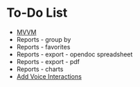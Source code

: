 To-Do List
====

* [MVVM](https://developer.android.com/topic/libraries/architecture/viewmodel.html)
* Reports - group by
* Reports - favorites
* Reports - export - opendoc spreadsheet
* Reports - export - pdf
* Reports - charts
* [Add Voice Interactions](https://codelabs.developers.google.com/codelabs/voice-interaction/index.html)
